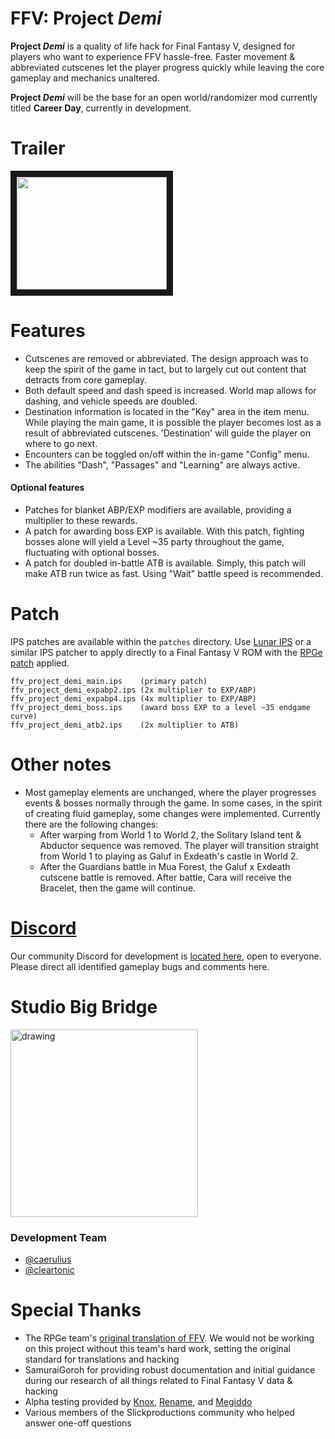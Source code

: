 # FFV: Project *Demi*

**Project *Demi*** is a quality of life hack for Final Fantasy V, designed for players who want to experience FFV hassle-free. Faster movement & abbreviated cutscenes let the player progress quickly while leaving the core gameplay and mechanics unaltered.

**Project *Demi*** will be the base for an open world/randomizer mod currently titled **Career Day**, currently in development. 

# Trailer
<a href="http://www.youtube.com/watch?feature=player_embedded&v=Cw4XK67PteI
" target="_blank"><img src="http://img.youtube.com/vi/Cw4XK67PteI/0.jpg" 
alt="" width="240" height="180" border="10" /></a>

#  Features
- Cutscenes are removed or abbreviated. The design approach was to keep the spirit of the game in tact, but to largely cut out content that detracts from core gameplay.
- Both default speed and dash speed is increased. World map allows for dashing, and vehicle speeds are doubled.
- Destination information is located in the "Key" area in the item menu. While playing the main game, it is possible the player becomes lost as a result of abbreviated cutscenes. 'Destination' will guide the player on where to go next. 
- Encounters can be toggled on/off within the in-game "Config" menu. 
- The abilities "Dash", "Passages" and "Learning" are always active. 
#### Optional features
- Patches for blanket ABP/EXP modifiers are available, providing a multiplier to these rewards. 
- A patch for awarding boss EXP is available. With this patch, fighting bosses alone will yield a Level ~35 party throughout the game, fluctuating with optional bosses. 
- A patch for doubled in-battle ATB is available. Simply, this patch will make ATB run twice as fast. Using "Wait" battle speed is recommended.

# Patch
IPS patches are available within the `patches` directory. Use [Lunar IPS](https://fusoya.eludevisibility.org/lips/) or a similar IPS patcher to apply directly to a Final Fantasy V ROM with the [RPGe patch](http://www.romhacking.net/translations/353/) applied. 
```
ffv_project_demi_main.ips    (primary patch)
ffv_project_demi_expabp2.ips (2x multiplier to EXP/ABP)
ffv_project_demi_expabp4.ips (4x multiplier to EXP/ABP)
ffv_project_demi_boss.ips    (award boss EXP to a level ~35 endgame curve)
ffv_project_demi_atb2.ips    (2x multiplier to ATB)
```

# Other notes
- Most gameplay elements are unchanged, where the player progresses events & bosses normally through the game. In some cases, in the spirit of creating fluid gameplay, some changes were implemented. Currently there are the following changes:
  - After warping from World 1 to World 2, the Solitary Island tent & Abductor sequence was removed. The player will transition straight from World 1 to playing as Galuf in Exdeath's castle in World 2. 
  - After the Guardians battle in Mua Forest, the Galuf x Exdeath cutscene battle is removed. After battle, Cara will receive the Bracelet, then the game will continue. 
  
# [Discord](https://discord.gg/6Yw6HbK)
Our community Discord for development is [located here](https://discord.gg/6Yw6HbK), open to everyone. Please direct all identified gameplay bugs and comments here. 

# Studio Big Bridge
<img src="https://i.imgur.com/crHvpA8.png" alt="drawing" width="300">

### Development Team
- [@caerulius](https://twitter.com/caerulius) 
- [@cleartonic](https://twitter.com/cleartonic)

# Special Thanks
- The RPGe team's [original translation of FFV](http://www.romhacking.net/translations/353/). We would not be working on this project without this team's hard work, setting the original standard for translations and hacking
- SamuraiGoroh for providing robust documentation and initial guidance during our research of all things related to Final Fantasy V data & hacking
- Alpha testing provided by [Knox](https://twitter.com/knoxisbest), [Rename](https://twitter.com/SpeedRunesLive), and [Megiddo](https://twitter.com/megiddo_ta)
- Various members of the Slickproductions community who helped answer one-off questions
